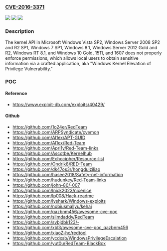 ### [CVE-2016-3371](https://cve.mitre.org/cgi-bin/cvename.cgi?name=CVE-2016-3371)
![](https://img.shields.io/static/v1?label=Product&message=n%2Fa&color=blue)
![](https://img.shields.io/static/v1?label=Version&message=n%2Fa&color=blue)
![](https://img.shields.io/static/v1?label=Vulnerability&message=n%2Fa&color=brighgreen)

### Description

The kernel API in Microsoft Windows Vista SP2, Windows Server 2008 SP2 and R2 SP1, Windows 7 SP1, Windows 8.1, Windows Server 2012 Gold and R2, Windows RT 8.1, and Windows 10 Gold, 1511, and 1607 does not properly enforce permissions, which allows local users to obtain sensitive information via a crafted application, aka "Windows Kernel Elevation of Privilege Vulnerability."

### POC

#### Reference
- https://www.exploit-db.com/exploits/40429/

#### Github
- https://github.com/1o24er/RedTeam
- https://github.com/ARPSyndicate/cvemon
- https://github.com/Al1ex/APT-GUID
- https://github.com/Al1ex/Red-Team
- https://github.com/Apri1y/Red-Team-links
- https://github.com/Ascotbe/Kernelhub
- https://github.com/Echocipher/Resource-list
- https://github.com/Ondrik8/RED-Team
- https://github.com/dk47os3r/hongduiziliao
- https://github.com/hasee2018/Safety-net-information
- https://github.com/hudunkey/Red-Team-links
- https://github.com/john-80/-007
- https://github.com/lnick2023/nicenice
- https://github.com/lp008/Hack-readme
- https://github.com/lyshark/Windows-exploits
- https://github.com/nobiusmallyu/kehai
- https://github.com/qazbnm456/awesome-cve-poc
- https://github.com/slimdaddy/RedTeam
- https://github.com/svbjdbk123/-
- https://github.com/xbl3/awesome-cve-poc_qazbnm456
- https://github.com/xiaoZ-hc/redtool
- https://github.com/ycdxsb/WindowsPrivilegeEscalation
- https://github.com/yut0u/RedTeam-BlackBox

